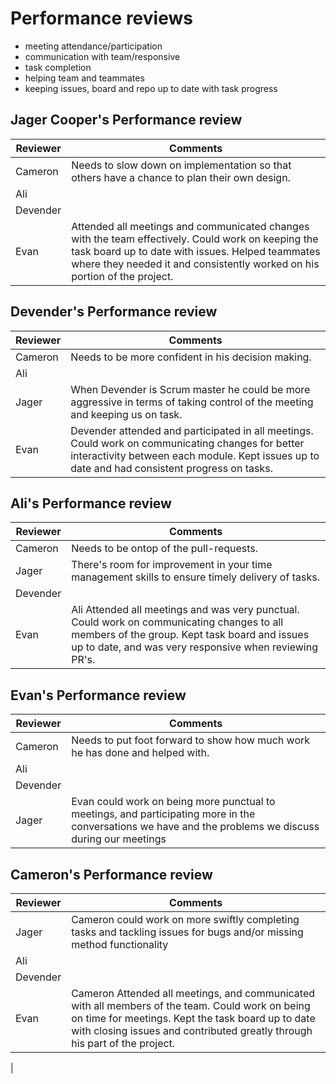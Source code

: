# Performance reviews

- meeting attendance/participation
- communication with team/responsive
- task completion
- helping team and teammates
- keeping issues, board and repo up to date with task progress
  
## Jager Cooper's Performance review

| Reviewer | Comments |
| -------- | -------- |
| Cameron | Needs to slow down on implementation so that others have a chance to plan their own design. |
| Ali | |
| Devender | |
| Evan | Attended all meetings and communicated changes with the team effectively. Could work on keeping the task board up to date with issues. Helped teammates where they needed it and consistently worked on his portion of the project.|

## Devender's Performance review

| Reviewer | Comments |
| -------- | -------- |
| Cameron | Needs to be more confident in his decision making. |
| Ali | |
| Jager | When Devender is Scrum master he could be more aggressive in terms of taking control of the meeting and keeping us on task. |
| Evan | Devender attended and participated in all meetings. Could work on communicating changes for better interactivity between each module. Kept issues up to date and had consistent progress on tasks.|

## Ali's Performance review

| Reviewer | Comments |
| -------- | -------- |
| Cameron | Needs to be ontop of the pull-requests. |
| Jager | There's room for improvement in your time management skills to ensure timely delivery of tasks. |
| Devender | |
| Evan |  Ali Attended all meetings and was very punctual. Could work on communicating changes to all members of the group. Kept task board and issues up to date, and was very responsive when reviewing PR's. |

## Evan's Performance review

| Reviewer | Comments |
| -------- | -------- |
| Cameron | Needs to put foot forward to show how much work he has done and helped with. |
| Ali | |
| Devender | |
| Jager | Evan could work on being more punctual to meetings, and participating more in the conversations we have and the problems we discuss during our meetings |

## Cameron's Performance review

| Reviewer | Comments |
| -------- | -------- |
| Jager | Cameron could work on more swiftly completing tasks and tackling issues for bugs and/or missing method functionality |
| Ali | |
| Devender | |
| Evan | Cameron Attended all meetings, and communicated with all members of the team. Could work on being on time for meetings. Kept the task board up to date with closing issues and contributed greatly through his part of the project.
|
